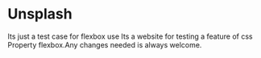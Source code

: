 # Unsplash
Its just a test case for flexbox use
Its a website for testing a feature of css Property flexbox.Any changes needed is always welcome.
